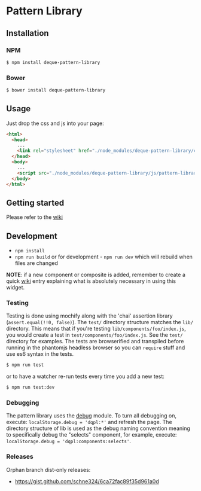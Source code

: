 # Pattern Library

## Installation

### NPM

```bash
$ npm install deque-pattern-library
```

### Bower

```bash
$ bower install deque-pattern-library
```

## Usage

Just drop the css and js into your page:

```html
<html>
  <head>
    ...
    <link rel="stylesheet" href="./node_modules/deque-pattern-library/css/pattern-library.min.css" />
  </head>
  <body>
    ...
    <script src="./node_modules/deque-pattern-library/js/pattern-library.min.js"></script>
  </body>
</html>
```

## Getting started

Please refer to the [wiki](https://github.com/dequelabs/pattern-library/wiki)

## Development

- `npm install`
- `npm run build` or for development - `npm run dev` which will rebuild when files are changed

__NOTE__: if a new component or composite is added, remember to create a quick [wiki](https://github.com/dequelabs/pattern-library/wiki) entry explaining what is absolutely necessary in using this widget.

### Testing
Testing is done using mochify along with the 'chai' assertion library (`assert.equal(!!0, false)`).  The `test/` directory structure matches the `lib/` directory.  This means that if you're testing `lib/components/foo/index.js`, you would create a test in `test/components/foo/index.js`.  See the `test/` directory for examples.  The tests are browserified and transpiled before running in the phantomjs headless browser so you can `require` stuff and use es6 syntax in the tests.

```bash
$ npm run test
```

or to have a watcher re-run tests every time you add a new test:

```bash
$ npm run test:dev
```

### Debugging
The pattern library uses the [debug](https://www.npmjs.com/package/debug) module. To turn all debugging on, execute: `localStorage.debug = 'dqpl:*'` and refresh the page.  The directory structure of lib is used as the debug naming convention meaning to specifically debug the "selects" component, for example, execute: `localStorage.debug = 'dqpl:components:selects'`.

### Releases
Orphan branch dist-only releases:

 * https://gist.github.com/schne324/6ca72fac89f35d961a0d
